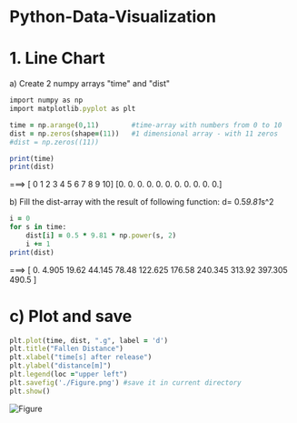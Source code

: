 # Python-Data-Visualization

# 1. Line Chart
a) Create 2 numpy arrays "time" and "dist"
```ruby
import numpy as np
import matplotlib.pyplot as plt

time = np.arange(0,11)        #time-array with numbers from 0 to 10
dist = np.zeros(shape=(11))   #1 dimensional array - with 11 zeros
#dist = np.zeros((11))

print(time)
print(dist)
```
===> [ 0  1  2  3  4  5  6  7  8  9 10]
    [0. 0. 0. 0. 0. 0. 0. 0. 0. 0. 0.]

b) Fill the dist-array with the result of following function: d= 0.5*9.81*s^2 
```ruby
i = 0
for s in time:
    dist[i] = 0.5 * 9.81 * np.power(s, 2) 
    i += 1
print(dist)
```
===> [  0.  4.905  19.62   44.145  78.48  122.625 176.58  240.345 313.92 397.305 490.5  ]

# c) Plot and save
```ruby
plt.plot(time, dist, ".g", label = 'd')
plt.title("Fallen Distance")
plt.xlabel("time[s] after release")
plt.ylabel("distance[m]")
plt.legend(loc ="upper left")
plt.savefig('./Figure.png') #save it in current directory
plt.show()
```
![Figure](https://github.com/kimdta/Python-Data-Visualization/assets/133651115/60084c70-1752-40f3-9abf-7e19a8e0554f)

